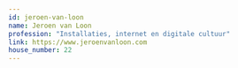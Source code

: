 ```yaml
---
id: jeroen-van-loon
name: Jeroen van Loon
profession: "Installaties, internet en digitale cultuur"
link: https://www.jeroenvanloon.com
house_number: 22
---
```

